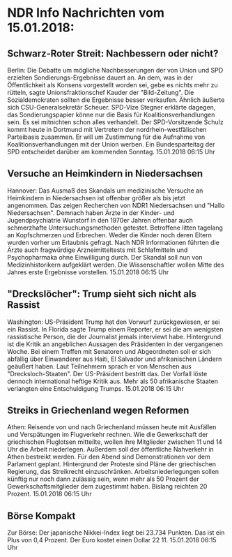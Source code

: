 # NDR Info Nachrichten vom 15.01.2018:


## Schwarz-Roter Streit: Nachbessern oder nicht?
Berlin: Die Debatte um mögliche Nachbesserungen der von Union und SPD erzielten Sondierungs-Ergebnisse dauert an. An dem, was in der Öffentlichkeit als Konsens vorgestellt worden sei, gebe es nichts mehr zu rütteln, sagte Unionsfraktionschef Kauder der "Bild-Zeitung". Die Sozialdemokraten sollten die Ergebnisse besser verkaufen. Ähnlich äußerte sich CSU-Generalsekretär Scheuer. SPD-Vize Stegner erklärte dagegen, das
Sondierungspapier könne nur die Basis für Koalitionsverhandlungen sein. Es sei mitnichten schon alles verhandelt. Der SPD-Vorsitzende Schulz kommt heute in Dortmund mit Vertretern der nordrhein-westfälischen Parteibasis zusammen. Er will um Zustimmung für die Aufnahme von Koalitionsverhandlungen mit der Union werben. Ein Bundesparteitag der SPD entscheidet darüber am kommenden Sonntag. 15.01.2018 06:15 Uhr 

## Versuche an Heimkindern in Niedersachsen
Hannover: Das Ausmaß des Skandals um medizinische Versuche an Heimkindern in Niedersachsen ist offenbar größer als bis jetzt angenommen. Das zeigen Recherchen von NDR1 Niedersachsen und "Hallo Niedersachsen". Demnach haben Ärzte in der Kinder- und Jugendpsychiatrie Wunstorf in den 1970er Jahren offenbar auch schmerzhafte Untersuchungsmethoden getestet. Betroffene litten tagelang an Kopfschmerzen und Erbrechen. Weder die Kinder noch deren Eltern wurden vorher um Erlaubnis gefragt. Nach NDR Informationen führten die Ärzte auch fragwürdige Arzneimitteltests mit Schlafmitteln und Psychopharmaka ohne Einwilligung durch. Der Skandal soll nun von Medizinhistorikern aufgeklärt werden. Die Wissenschaftler wollen Mitte des Jahres erste Ergebnisse vorstellen. 15.01.2018 06:15 Uhr 

## "Dreckslöcher": Trump sieht sich nicht als Rassist
Washington: US-Präsident Trump hat den Vorwurf zurückgewiesen, er sei ein Rassist. In Florida sagte Trump einem Reporter, er sei die am wenigsten rassistische Person, die der Journalist jemals interviewt habe. Hintergrund ist die Kritik an angeblichen Aussagen des Präsidenten in der vergangenen Woche. Bei einem Treffen mit Senatoren und Abgeordneten soll er sich abfällig über Einwanderer aus Haiti, El Salvador und afrikanischen Ländern geäußert haben. Laut Teilnehmern sprach er von Menschen aus "Drecksloch-Staaten". Der US-Präsident bestritt das. Der Vorfall löste dennoch international heftige Kritik aus. Mehr als 50 afrikanische Staaten verlangten eine Entschuldigung Trumps. 15.01.2018 06:15 Uhr 

## Streiks in Griechenland wegen Reformen
Athen: Reisende von und nach Griechenland müssen heute mit Ausfällen und Verspätungen im Flugverkehr rechnen. Wie die Gewerkschaft der griechischen Fluglotsen mitteilte, wollen ihre Mitglieder zwischen 11 und 14 Uhr die Arbeit niederlegen. Außerdem soll der öffentliche Nahverkehr in Athen bestreikt werden. Für den Abend sind Demonstrationen vor dem Parlament geplant. Hintergrund der Proteste sind Pläne der griechischen Regierung, das Streikrecht einzuschränken. Arbeitsniederlegungen sollen künftig nur noch dann zulässig sein, wenn mehr als 50 Prozent der Gewerkschaftsmitglieder dem zugestimmt haben. Bislang reichten 20 Prozent. 15.01.2018 06:15 Uhr 

## Börse Kompakt
Zur Börse: Der japanische Nikkei-Index liegt bei 23.734 Punkten. Das ist ein Plus von 0,4 Prozent. Der Euro kostet einen Dollar 22 11. 15.01.2018 06:15 Uhr 

